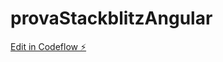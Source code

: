 # provaStackblitzAngular

[Edit in Codeflow ⚡️](https://stackblitz.com/~/github.com/AerdnaL/provaStackblitzAngular)
